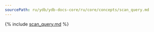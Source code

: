 ```yaml
---
sourcePath: ru/ydb/ydb-docs-core/ru/core/concepts/scan_query.md
---
```


{% include [scan_query.md](_includes/scan_query.md) %}
